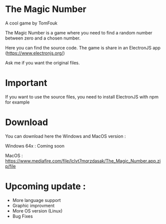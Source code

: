 # The Magic Number
A cool game by TomFouk

The Magic Number is a game where you need to find a random number between zero and a chosen number.

Here you can find the source code. The game is share in an ElectronJS app (https://www.electronjs.org/)

Ask me if you want the original files.

# Important

If you want to use the source files, you need to install ElectronJS with npm for example

# Download

You can download here the Windows and MacOS version : 

Windows 64x : Coming soon

MacOS : https://www.mediafire.com/file/lclvt7mqrzdasak/The_Magic_Number.app.zip/file


# Upcoming update : 

- More language support
- Graphic improvment
- More OS version (Linux)
- Bug Fixes
